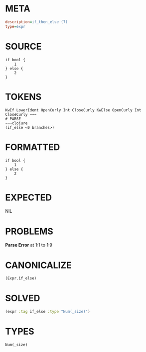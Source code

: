 # META
~~~ini
description=if_then_else (7)
type=expr
~~~
# SOURCE
~~~roc
if bool {
	1
} else {
	2
}
~~~
# TOKENS
~~~text
KwIf LowerIdent OpenCurly Int CloseCurly KwElse OpenCurly Int CloseCurly ~~~
# PARSE
~~~clojure
(if_else <0 branches>)
~~~
# FORMATTED
~~~roc
if bool {
	1
} else {
	2
}
~~~
# EXPECTED
NIL
# PROBLEMS
**Parse Error**
at 1:1 to 1:9

# CANONICALIZE
~~~clojure
(Expr.if_else)
~~~
# SOLVED
~~~clojure
(expr :tag if_else :type "Num(_size)")
~~~
# TYPES
~~~roc
Num(_size)
~~~
